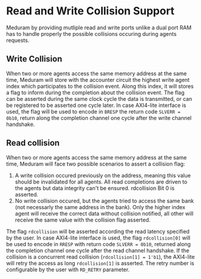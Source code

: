 # Read and Write Collision Support

Meduram by providing mutliple read and write ports unlike a dual port RAM has
to handle properly the possible collisions occuring during agents requests.

## Write Collision

When two or more agents access the same memory address at the same time,
Meduram will store with the accounter circuit the highest write agent index
which participates to the collision event. Along this index, it will stores a
flag to inform during the completion about the collision event. The flag can be
asserted during the same clock cycle the data is transmitted, or can be
registered to be asserted one cycle later. In case AXI4-lite interface
is used, the flag will be used to encode in `BRESP` the return code `SLVERR =
0b10`, return along the completion channel one cycle after the write channel
handshake.

## Read collision

When two or more agents access the same memory address at the same time,
Meduram will face two possible scenarios to assert a collision flag:

1. A write collision occured previously on the address, meaning this value
   should be invalidated for all agents. All read completions are driven to the
   agents but data integrity can't be ensured. rdcollision Bit 0 is asserted.
2. No write collision occured, but the agents tried to access the same bank
   (not necessarly the same address in the bank). Only the higher index agent will
   receive the correct data without collision notified, all other will receive the
   same value with the collision flag asserted. 

The flag `rdcollision` will be asserted according the read latency specified by
the user. In case AXI4-lite interface is used, the flag `rdcollision[0]` will
be used to encode in `RRESP` with return code `SLVERR = 0b10`, returned along
the completion channel one cycle after the read channel handshake. If the
collision is a concurrent read collision (`rdcollision[1] = 1'b1`), the
AXI4-lite will retry the access as long `rdcollision[1]` is asserted. The retry
number is configurable by the user with `RD_RETRY` parameter.

